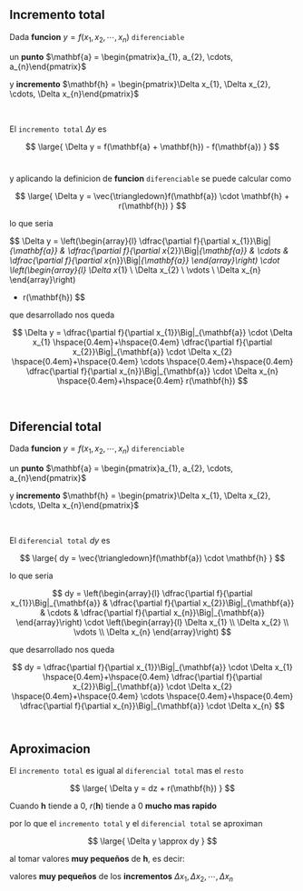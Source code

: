 ## Incremento total

Dada **funcion** $y = f(x_{1}, x_{2}, \cdots,  x_{n})$  `diferenciable`

un **punto** $\mathbf{a} = \begin{pmatrix}a_{1}, a_{2}, \cdots, a_{n}\end{pmatrix}$

y **incremento** $\mathbf{h} = \begin{pmatrix}\Delta x_{1}, \Delta x_{2}, \cdots, \Delta x_{n}\end{pmatrix}$

<br>

El `incremento total` $\Delta y$ es

$$
\large{
    \Delta y = f(\mathbf{a} + \mathbf{h}) - f(\mathbf{a})  
}
$$
<br>

y aplicando la definicion de **funcion** `diferenciable` se puede calcular como

$$
\large{
    \Delta y = \vec{\triangledown}f(\mathbf{a}) \cdot \mathbf{h} + r(\mathbf{h})
}
$$

lo que seria

$$
\Delta y = 
\left(\begin{array}{l}
        \dfrac{\partial f}{\partial x_{1}}\Big|_{\mathbf{a}} & \dfrac{\partial f}{\partial x_{2}}\Big|_{\mathbf{a}} & \cdots &  \dfrac{\partial f}{\partial x_{n}}\Big|_{\mathbf{a}}
    \end{array}\right)
    \cdot 
    \left(\begin{array}{l}
        \Delta x_{1} \\ \Delta x_{2} \\ \vdots \\  \Delta x_{n}
    \end{array}\right)
+ r(\mathbf{h})
$$

que desarrollado nos queda

$$
\Delta y = 
\dfrac{\partial f}{\partial x_{1}}\Big|_{\mathbf{a}} \cdot \Delta x_{1}
\hspace{0.4em}+\hspace{0.4em}
\dfrac{\partial f}{\partial x_{2}}\Big|_{\mathbf{a}} \cdot \Delta x_{2}
\hspace{0.4em}+\hspace{0.4em} \cdots \hspace{0.4em}+\hspace{0.4em}
\dfrac{\partial f}{\partial x_{n}}\Big|_{\mathbf{a}} \cdot \Delta x_{n}
\hspace{0.4em}+\hspace{0.4em}
r(\mathbf{h}) 
$$

<br>

## Diferencial total

Dada **funcion** $y = f(x_{1}, x_{2}, \cdots,  x_{n})$  `diferenciable`

un **punto** $\mathbf{a} = \begin{pmatrix}a_{1}, a_{2}, \cdots, a_{n}\end{pmatrix}$

y **incremento** $\mathbf{h} = \begin{pmatrix}\Delta x_{1}, \Delta x_{2}, \cdots, \Delta x_{n}\end{pmatrix}$

<br>

El `diferencial total` $dy$ es

$$
\large{
    dy = \vec{\triangledown}f(\mathbf{a}) \cdot \mathbf{h}
}
$$

lo que seria

$$
dy = 
\left(\begin{array}{l}
        \dfrac{\partial f}{\partial x_{1}}\Big|_{\mathbf{a}} & \dfrac{\partial f}{\partial x_{2}}\Big|_{\mathbf{a}} & \cdots &  \dfrac{\partial f}{\partial x_{n}}\Big|_{\mathbf{a}}
    \end{array}\right)
    \cdot 
    \left(\begin{array}{l}
        \Delta x_{1} \\ \Delta x_{2} \\ \vdots \\  \Delta x_{n}
    \end{array}\right)
$$

que desarrollado nos queda

$$
dy = 
\dfrac{\partial f}{\partial x_{1}}\Big|_{\mathbf{a}} \cdot \Delta x_{1}
\hspace{0.4em}+\hspace{0.4em}
\dfrac{\partial f}{\partial x_{2}}\Big|_{\mathbf{a}} \cdot \Delta x_{2}
\hspace{0.4em}+\hspace{0.4em} \cdots \hspace{0.4em}+\hspace{0.4em}
\dfrac{\partial f}{\partial x_{n}}\Big|_{\mathbf{a}} \cdot \Delta x_{n}
$$
<br>



## Aproximacion

El `incremento total` es igual al `diferencial total` mas el `resto`

$$
\large{
    \Delta y = dz + r(\mathbf{h})
}
$$

Cuando $\mathbf{h}$ tiende a $0$, $r(\mathbf{h})$ tiende a $0$ **mucho mas rapido**

por lo que el `incremento total` y el `diferencial total` se aproximan

$$
\large{
    \Delta y \approx dy
}
$$ 

al tomar valores **muy pequeños** de $\mathbf{h}$, es decir:

valores **muy pequeños** de los **incrementos** $\Delta x_{1}, \Delta x_{2}, \cdots, \Delta x_{n}$

